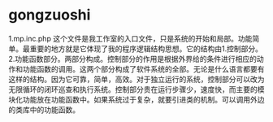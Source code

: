# gongzuoshi
1.mp.inc.php
这个文件是我工作室的入口文件，只是系统的开始和局部。功能简单。最重要的地方就是它体现了我的程序逻辑结构思想。它的结构由1.控制部分。2.功能函数部分。两部分构成。控制部分的作用是根据外界给的条件进行相应的动作和功能函数的调用。这两个部分构成了软件系统的全部。无论是什么语言都要有这样的结构。因为它可靠，简单，高效。对于独立运行的系统，控制部分可以改为无限循环的闭环巡查和执行系统。控制部分贵在运行步骤少，速度快，而主要的模块化功能放在功能函数中。如果系统过于复杂，就要引进类的机制。可以调用外边的类库中的功能函数。
